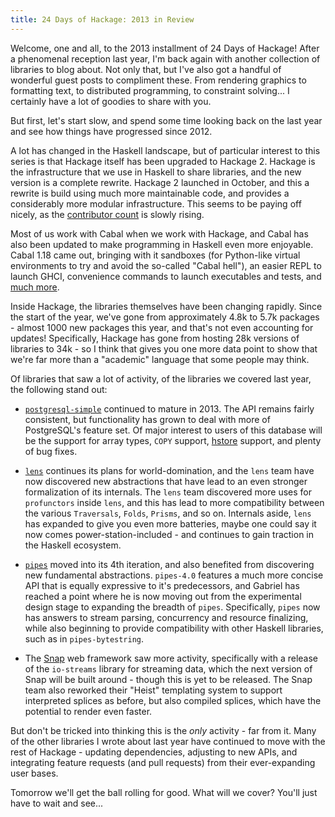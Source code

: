 ```yaml
---
title: 24 Days of Hackage: 2013 in Review
---
```


Welcome, one and all, to the 2013 installment of 24 Days of Hackage! After a
phenomenal reception last year, I'm back again with another collection of
libraries to blog about. Not only that, but I've also got a handful of wonderful
guest posts to compliment these. From rendering graphics to formatting text, to
distributed programming, to constraint solving... I certainly have a lot of
goodies to share with you.

But first, let's start slow, and spend some time looking back on the last year
and see how things have progressed since 2012.

A lot has changed in the Haskell landscape, but of particular interest
to this series is that Hackage itself has been upgraded to
Hackage 2. Hackage is the infrastructure that we use in Haskell to
share libraries, and the new version is a complete rewrite. Hackage 2
launched in October, and this a rewrite is build using much more
maintainable code, and provides a considerably more modular
infrastructure. This seems to be paying off nicely, as the
[contributor count](https://github.com/haskell/hackage-server/graphs/contributors)
is slowly rising.

Most of us work with Cabal when we work with Hackage, and Cabal has
also been updated to make programming in Haskell even more
enjoyable. Cabal 1.18 came out, bringing with it sandboxes (for
Python-like virtual environments to try and avoid the so-called "Cabal
hell"), an easier REPL to launch GHCI, convenience commands to launch
executables and tests, and
[much more](http://coldwa.st/e/blog/2013-08-21-Cabal-1-18.html).

Inside Hackage, the libraries themselves have been changing rapidly. Since the
start of the year, we've gone from approximately 4.8k to 5.7k packages - almost
1000 new packages this year, and that's not even accounting for updates!
Specifically, Hackage has gone from hosting 28k versions of libraries to 34k -
so I think that gives you one more data point to show that we're far more than
a "academic" language that some people may think.

Of libraries that saw a lot of activity, of the libraries we covered
last year, the following stand out:

* [`postgresql-simple`](http://hackage.haskell.org/package/postgresql-simple)
  continued to mature in 2013. The API remains fairly consistent, but
  functionality has grown to deal with more of PostgreSQL's feature
  set. Of major interest to users of this database will be the support
  for array types, `COPY` support,
  [hstore](http://www.postgresql.org/docs/9.1/static/hstore.html)
  support, and plenty of bug fixes.

* [`lens`](http://lens.github.io/) continues its plans for
  world-domination, and the `lens` team have now discovered new
  abstractions that have lead to an even stronger formalization of its
  internals. The `lens` team discovered more uses for `profunctors`
  inside `lens`, and this has lead to more compatibility between the
  various `Traversals`, `Folds`, `Prisms`, and so on. Internals aside,
  `lens` has expanded to give you even more batteries, maybe one could
  say it now comes power-station-included - and continues to gain
  traction in the Haskell ecosystem.

* [`pipes`](http://hackage.haskell.org/package/pipes) moved into its 4th
  iteration, and also benefited from discovering new fundamental
  abstractions. `pipes-4.0` features a much more concise API that is equally
  expressive to it's predecessors, and Gabriel has reached a point where he is
  now moving out from the experimental design stage to expanding the breadth of
  `pipes`. Specifically, `pipes` now has answers to stream parsing, concurrency
  and resource finalizing, while also beginning to provide compatibility with
  other Haskell libraries, such as in `pipes-bytestring`.

* The [Snap](http://snapframework.com) web framework saw more activity,
  specifically with a release of the `io-streams` library for streaming data,
  which the next version of Snap will be built around - though this is yet to be
  released. The Snap team also reworked their "Heist" templating system to
  support interpreted splices as before, but also compiled splices, which have
  the potential to render even faster.

But don't be tricked into thinking this is the *only* activity - far
from it. Many of the other libraries I wrote about last year have
continued to move with the rest of Hackage - updating dependencies,
adjusting to new APIs, and integrating feature requests (and pull
requests) from their ever-expanding user bases.

Tomorrow we'll get the ball rolling for good. What will we cover? You'll just
have to wait and see...

